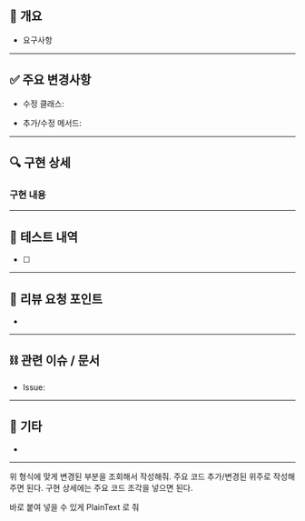 ## 📄 개요

- 요구사항
---

## ✅ 주요 변경사항

-  수정 클래스:   

- 추가/수정 메서드:

---

## 🔍 구현 상세

### 구현 내용




---

## 🧪 테스트 내역

- [ ] 

---

## 💬 리뷰 요청 포인트

- 

---

## ⛓ 관련 이슈 / 문서

- Issue: 

---

## 🙏 기타
- 

---



위 형식에 맞게 변경된 부분을 조회해서 작성해줘.
주요 코드 추가/변경된 위주로 작성해주면 된다.
구현 상세에는 주요 코드 조각을 넣으면 된다.

바로 붙여 넣을 수 있게 PlainText 로 줘